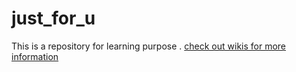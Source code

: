 # just_for_u
This is a repository for learning purpose .
[check out wikis for more information](https://github.com/manoharthakur351/just_for_u/wiki)

